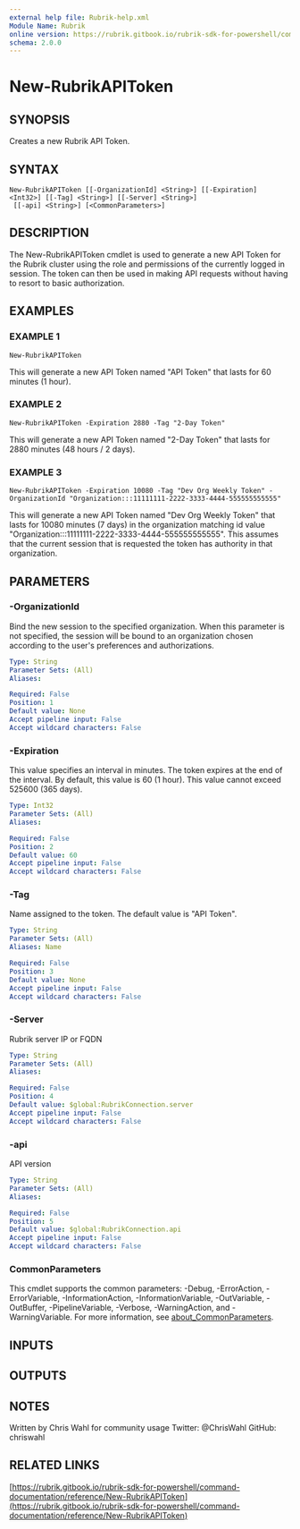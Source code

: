 ```yaml
---
external help file: Rubrik-help.xml
Module Name: Rubrik
online version: https://rubrik.gitbook.io/rubrik-sdk-for-powershell/command-documentation/reference/New-RubrikAPIToken
schema: 2.0.0
---
```


# New-RubrikAPIToken

## SYNOPSIS
Creates a new Rubrik API Token.

## SYNTAX

```
New-RubrikAPIToken [[-OrganizationId] <String>] [[-Expiration] <Int32>] [[-Tag] <String>] [[-Server] <String>]
 [[-api] <String>] [<CommonParameters>]
```

## DESCRIPTION
The New-RubrikAPIToken cmdlet is used to generate a new API Token for the Rubrik cluster using the role and permissions of the currently logged in session.
The token can then be used in making API requests without having to resort to basic authorization.

## EXAMPLES

### EXAMPLE 1
```
New-RubrikAPIToken
```

This will generate a new API Token named "API Token" that lasts for 60 minutes (1 hour).

### EXAMPLE 2
```
New-RubrikAPIToken -Expiration 2880 -Tag "2-Day Token"
```

This will generate a new API Token named "2-Day Token" that lasts for 2880 minutes (48 hours / 2 days).

### EXAMPLE 3
```
New-RubrikAPIToken -Expiration 10080 -Tag "Dev Org Weekly Token" -OrganizationId "Organization:::11111111-2222-3333-4444-555555555555"
```

This will generate a new API Token named "Dev Org Weekly Token" that lasts for 10080 minutes (7 days) in the organization matching id value "Organization:::11111111-2222-3333-4444-555555555555".
This assumes that the current session that is requested the token has authority in that organization.

## PARAMETERS

### -OrganizationId
Bind the new session to the specified organization.
When this parameter is not specified, the session will be bound to an organization chosen according to the user's preferences and authorizations.

```yaml
Type: String
Parameter Sets: (All)
Aliases:

Required: False
Position: 1
Default value: None
Accept pipeline input: False
Accept wildcard characters: False
```

### -Expiration
This value specifies an interval in minutes.
The token expires at the end of the interval.
By default, this value is 60 (1 hour).
This value cannot exceed 525600 (365 days).

```yaml
Type: Int32
Parameter Sets: (All)
Aliases:

Required: False
Position: 2
Default value: 60
Accept pipeline input: False
Accept wildcard characters: False
```

### -Tag
Name assigned to the token.
The default value is "API Token".

```yaml
Type: String
Parameter Sets: (All)
Aliases: Name

Required: False
Position: 3
Default value: None
Accept pipeline input: False
Accept wildcard characters: False
```

### -Server
Rubrik server IP or FQDN

```yaml
Type: String
Parameter Sets: (All)
Aliases:

Required: False
Position: 4
Default value: $global:RubrikConnection.server
Accept pipeline input: False
Accept wildcard characters: False
```

### -api
API version

```yaml
Type: String
Parameter Sets: (All)
Aliases:

Required: False
Position: 5
Default value: $global:RubrikConnection.api
Accept pipeline input: False
Accept wildcard characters: False
```

### CommonParameters
This cmdlet supports the common parameters: -Debug, -ErrorAction, -ErrorVariable, -InformationAction, -InformationVariable, -OutVariable, -OutBuffer, -PipelineVariable, -Verbose, -WarningAction, and -WarningVariable. For more information, see [about_CommonParameters](http://go.microsoft.com/fwlink/?LinkID=113216).

## INPUTS

## OUTPUTS

## NOTES
Written by Chris Wahl for community usage
Twitter: @ChrisWahl
GitHub: chriswahl

## RELATED LINKS

[https://rubrik.gitbook.io/rubrik-sdk-for-powershell/command-documentation/reference/New-RubrikAPIToken](https://rubrik.gitbook.io/rubrik-sdk-for-powershell/command-documentation/reference/New-RubrikAPIToken)

